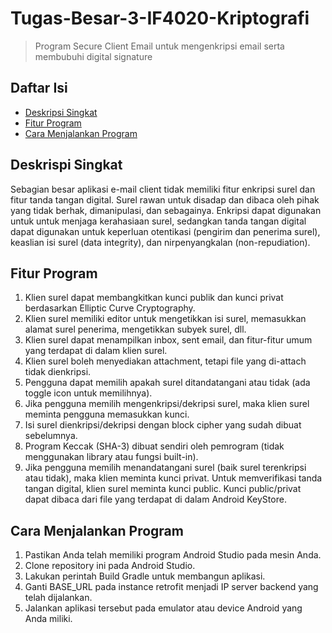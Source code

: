 # Tugas-Besar-3-IF4020-Kriptografi
> Program Secure Client Email untuk mengenkripsi email serta membubuhi digital signature

## Daftar Isi

- [Deskripsi Singkat](#deskripsi-singkat)
- [Fitur Program](#fitur-program)
- [Cara Menjalankan Program](#cara-menjalankan-program)

## Deskrispi Singkat

Sebagian besar aplikasi e-mail client tidak memiliki fitur enkripsi surel dan fitur tanda tangan digital. Surel rawan untuk disadap dan dibaca oleh pihak yang tidak berhak, dimanipulasi, dan sebagainya. Enkripsi dapat digunakan untuk untuk menjaga kerahasiaan surel, sedangkan tanda tangan digital dapat digunakan untuk keperluan otentikasi (pengirim dan penerima surel), keaslian isi surel (data integrity), dan nirpenyangkalan (non-repudiation).

## Fitur Program

1. Klien surel dapat membangkitkan kunci publik dan kunci privat berdasarkan Elliptic Curve Cryptography.
2. Klien surel memiliki editor untuk mengetikkan isi surel, memasukkan alamat surel penerima, mengetikkan subyek surel, dll.
3. Klien surel dapat menampilkan inbox, sent email, dan fitur-fitur umum yang terdapat di dalam klien surel.
4. Klien surel boleh menyediakan attachment, tetapi file yang di-attach tidak dienkripsi.
5. Pengguna dapat memilih apakah surel ditandatangani atau tidak (ada toggle icon untuk memilihnya).
6. Jika pengguna memilih mengenkripsi/dekripsi surel, maka klien surel meminta pengguna memasukkan kunci.
7. Isi surel dienkripsi/dekripsi dengan block cipher yang sudah dibuat sebelumnya.
8. Program Keccak (SHA-3) dibuat sendiri oleh pemrogram (tidak menggunakan library atau fungsi built-in).
9. Jika pengguna memilih menandatangani surel (baik surel terenkripsi atau tidak), maka klien meminta kunci privat. Untuk memverifikasi tanda tangan digital, klien surel meminta kunci public. Kunci public/privat dapat dibaca dari file yang terdapat di dalam Android KeyStore.

## Cara Menjalankan Program

1. Pastikan Anda telah memiliki program Android Studio pada mesin Anda.
2. Clone repository ini pada Android Studio.
3. Lakukan perintah Build Gradle untuk membangun aplikasi.
4. Ganti BASE_URL pada instance retrofit menjadi IP server backend yang telah dijalankan.
5. Jalankan aplikasi tersebut pada emulator atau device Android yang Anda miliki.
